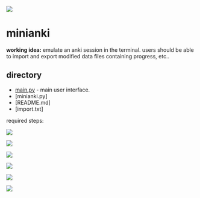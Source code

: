 ![](https://progress-bar.dev/83/?title=completed)

# minianki

**working idea:** emulate an anki session in the terminal. users should be able to import and export modified data files containing progress, etc..

## directory
- [main.py](https://github.com/shuu-wasseo/minianki/blob/main/main.py) - main user interface.
- [minianki.py]
- [README.md]
- [import.txt]

required steps:

![](https://progress-bar.dev/100/?title=format+cards)

![](https://progress-bar.dev/100/?title=emulate+anki's+spaced+repetition+algorithm)

![](https://progress-bar.dev/100/?title=allow+exporting+cards+%2B+data)

![](https://progress-bar.dev/100/?title=allow+importing+cards+%2B+data+(incl.+new+cards))

![](https://progress-bar.dev/100/?title=optimise+user+interface)

![](https://progress-bar.dev/0/?title=allow+preference+customisation)
